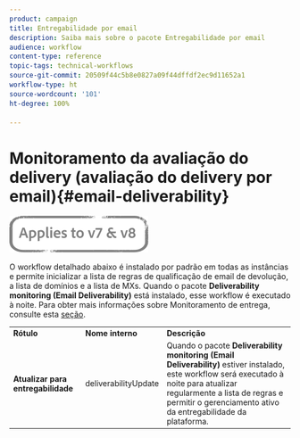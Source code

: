 ```yaml
---
product: campaign
title: Entregabilidade por email
description: Saiba mais sobre o pacote Entregabilidade por email
audience: workflow
content-type: reference
topic-tags: technical-workflows
source-git-commit: 20509f44c5b8e0827a09f44dffdf2ec9d11652a1
workflow-type: ht
source-wordcount: '101'
ht-degree: 100%

---
```



# Monitoramento da avaliação do delivery (avaliação do delivery por email){#email-deliverability}

![](../../assets/common.svg)

O workflow detalhado abaixo é instalado por padrão em todas as instâncias e permite inicializar a lista de regras de qualificação de email de devolução, a lista de domínios e a lista de MXs. Quando o pacote **Deliverability monitoring (Email Deliverability)** está instalado, esse workflow é executado à noite. Para obter mais informações sobre Monitoramento de entrega, consulte esta [seção](../../delivery/using/about-deliverability.md).

<table> 
 <tbody> 
  <tr> 
   <td> <strong>Rótulo</strong><br /> </td> 
   <td> <strong>Nome interno</strong><br /> </td> 
   <td> <strong>Descrição</strong><br /> </td> 
  </tr> 
  <tr> 
   <td> <strong>Atualizar para entregabilidade</strong><br /> </td> 
   <td> <span class="uicontrol">deliverabilityUpdate</span> <br /> </td> 
   <td>  Quando o pacote <strong>Deliverability monitoring (Email Deliverability)</strong> estiver instalado, este workflow será executado à noite para atualizar regularmente a lista de regras e permitir o gerenciamento ativo da entregabilidade da plataforma.<br /> </td> 
  </tr> 
 </tbody> 
</table>

